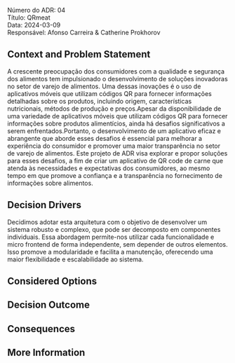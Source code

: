 Número do ADR: 04 <br>
Título: QRmeat <br>
Data: 2024-03-09 <br>
Responsável: Afonso Carreira & Catherine Prokhorov 

## Context and Problem Statement
A crescente preocupação dos consumidores com a qualidade e segurança dos alimentos tem impulsionado o desenvolvimento de soluções inovadoras no setor de varejo de alimentos. Uma dessas inovações é o uso de aplicativos móveis que utilizam códigos QR para fornecer informações detalhadas sobre os produtos, incluindo origem, características nutricionais, métodos de produção e preços.Apesar da disponibilidade de uma variedade de aplicativos móveis que utilizam códigos QR para fornecer informações sobre produtos alimentícios, ainda há desafios significativos a serem enfrentados.Portanto, o desenvolvimento de um aplicativo eficaz e abrangente que aborde esses desafios é essencial para melhorar a experiência do consumidor e promover uma maior transparência no setor de varejo de alimentos. 
Este projeto de ADR visa explorar e propor soluções para esses desafios, a fim de criar um aplicativo de QR code de carne que atenda às necessidades e expectativas dos consumidores, ao mesmo tempo em que promove a confiança e a transparência no fornecimento de informações sobre alimentos.
## Decision Drivers

Decidimos adotar esta arquitetura com o objetivo de desenvolver um sistema robusto e complexo, que pode ser decomposto em componentes individuais. Essa abordagem permite-nos utilizar cada funcionalidade e micro frontend de forma independente, sem depender de outros elementos. Isso promove a modularidade e facilita a manutenção, oferecendo uma maior flexibilidade e escalabilidade ao sistema.

## Considered Options

## Decision Outcome

## Consequences

## More Information
